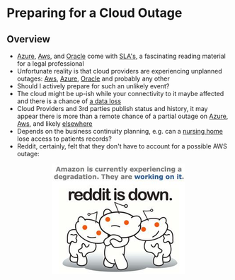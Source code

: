 # Preparing for a Cloud Outage

## Overview

* [Azure](https://azure.microsoft.com/en-us/support/legal/sla/), [Aws](https://aws.amazon.com/ec2/sla/), and [Oracle](http://www.oracle.com/us/corporate/contracts/saas-online-csa-us-1894130.pdf) come with [SLA's](https://en.wikipedia.org/wiki/Service-level_agreement), a fascinating reading material for a legal professional
* Unfortunate reality is that cloud providers are experiencing unplanned outages: [Aws](https://www.readitquik.com/articles/elastic-computing/top-7-aws-outages-that-wreaked-havoc/), [Azure](https://venturebeat.com/2017/03/15/microsoft-confirms-azure-storage-issues-around-the-world/), [Oracle](https://jonathanhult.com/blog/2017/11/oracle-cloud-unplanned-outage-november-7-2017/) and probably any other
* Should I actively prepare for such an unlikely event?
* The cloud might be up-ish while your connectivity to it maybe affected and there is a chance of [a data loss](https://www.computerworld.com/article/2973600/cloud-computing/google-cloud-loses-data-belgium-itbwcw.html)
* Cloud Providers and 3rd parties publish status and history, it may appear there is more than a remote chance of a partial outage on [Azure](https://azure.microsoft.com/en-us/status/history/), [Aws](https://cloudstatus.eu/status/aws), and likely [elsewhere](https://cloudstatus.eu/)
* Depends on the business continuity planning, e.g. can a [nursing home](https://arstechnica.com/information-technology/2017/02/surviving-a-cloud-based-disaster-recovery-plan/) lose access to patients records?
* Reddit, certainly, felt that they don't have to account for a possible AWS outage:
<center><img src="../images/chapter-06/reddit-AWS-outage.jpg" /></center>
